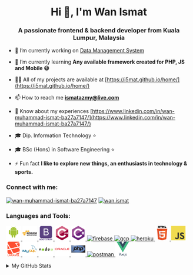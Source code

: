 <h1 align="center">Hi 👋, I'm Wan Ismat</h1>
<h3 align="center">A passionate frontend & backend developer from Kuala Lumpur, Malaysia</h3>

- 🔭 I’m currently working on [Data Management System](https://github.com/i5mat/data-management-vue)

- 🌱 I’m currently learning **Any available framework created for PHP, JS and Mobile 😃**

- 👨‍💻 All of my projects are available at [https://i5mat.github.io/home/](https://i5mat.github.io/home/)

- 📫 How to reach me **ismatazmy@live.com**

- 📄 Know about my experiences [https://www.linkedin.com/in/wan-muhammad-ismat-ba27a7147/](https://www.linkedin.com/in/wan-muhammad-ismat-ba27a7147/)

- 🎓 Dip. Information Technology ⭐

- 🎓 BSc (Hons) in Software Engineering ⭐

- ⚡ Fun fact **I like to explore new things, an enthusiasts in technology & sports.**

<h3 align="left">Connect with me:</h3>
<p align="left">
<a href="https://linkedin.com/in/wan-muhammad-ismat-ba27a7147" target="blank"><img align="center" src="https://raw.githubusercontent.com/rahuldkjain/github-profile-readme-generator/master/src/images/icons/Social/linked-in-alt.svg" alt="wan-muhammad-ismat-ba27a7147" height="30" width="40" /></a>
<a href="https://fb.com/wan.ismat" target="blank"><img align="center" src="https://raw.githubusercontent.com/rahuldkjain/github-profile-readme-generator/master/src/images/icons/Social/facebook.svg" alt="wan.ismat" height="30" width="40" /></a>
</p>

<h3 align="left">Languages and Tools:</h3>
<p align="left"> <a href="https://developer.android.com" target="_blank"> <img src="https://raw.githubusercontent.com/devicons/devicon/master/icons/android/android-original-wordmark.svg" alt="android" width="40" height="40"/> </a> <a href="https://aws.amazon.com" target="_blank"> <img src="https://raw.githubusercontent.com/devicons/devicon/master/icons/amazonwebservices/amazonwebservices-original-wordmark.svg" alt="aws" width="40" height="40"/> </a> <a href="https://getbootstrap.com" target="_blank"> <img src="https://raw.githubusercontent.com/devicons/devicon/master/icons/bootstrap/bootstrap-plain-wordmark.svg" alt="bootstrap" width="40" height="40"/> </a> <a href="https://www.w3schools.com/cpp/" target="_blank"> <img src="https://raw.githubusercontent.com/devicons/devicon/master/icons/cplusplus/cplusplus-original.svg" alt="cplusplus" width="40" height="40"/> </a> <a href="https://www.w3schools.com/cs/" target="_blank"> <img src="https://raw.githubusercontent.com/devicons/devicon/master/icons/csharp/csharp-original.svg" alt="csharp" width="40" height="40"/> </a> <a href="https://firebase.google.com/" target="_blank"> <img src="https://www.vectorlogo.zone/logos/firebase/firebase-icon.svg" alt="firebase" width="40" height="40"/> </a> <a href="https://cloud.google.com" target="_blank"> <img src="https://www.vectorlogo.zone/logos/google_cloud/google_cloud-icon.svg" alt="gcp" width="40" height="40"/> </a> <a href="https://heroku.com" target="_blank"> <img src="https://www.vectorlogo.zone/logos/heroku/heroku-icon.svg" alt="heroku" width="40" height="40"/> </a> <a href="https://www.w3.org/html/" target="_blank"> <img src="https://raw.githubusercontent.com/devicons/devicon/master/icons/html5/html5-original-wordmark.svg" alt="html5" width="40" height="40"/> </a> <a href="https://developer.mozilla.org/en-US/docs/Web/JavaScript" target="_blank"> <img src="https://raw.githubusercontent.com/devicons/devicon/master/icons/javascript/javascript-original.svg" alt="javascript" width="40" height="40"/> </a> <a href="https://laravel.com/" target="_blank"> <img src="https://raw.githubusercontent.com/devicons/devicon/master/icons/laravel/laravel-plain-wordmark.svg" alt="laravel" width="40" height="40"/> </a> <a href="https://www.mysql.com/" target="_blank"> <img src="https://raw.githubusercontent.com/devicons/devicon/master/icons/mysql/mysql-original-wordmark.svg" alt="mysql" width="40" height="40"/> </a> <a href="https://nodejs.org" target="_blank"> <img src="https://raw.githubusercontent.com/devicons/devicon/master/icons/nodejs/nodejs-original-wordmark.svg" alt="nodejs" width="40" height="40"/> </a> <a href="https://www.oracle.com/" target="_blank"> <img src="https://raw.githubusercontent.com/devicons/devicon/master/icons/oracle/oracle-original.svg" alt="oracle" width="40" height="40"/> </a> <a href="https://www.php.net" target="_blank"> <img src="https://raw.githubusercontent.com/devicons/devicon/master/icons/php/php-original.svg" alt="php" width="40" height="40"/> </a> <a href="https://postman.com" target="_blank"> <img src="https://www.vectorlogo.zone/logos/getpostman/getpostman-icon.svg" alt="postman" width="40" height="40"/> </a> <a href="https://vuejs.org/" target="_blank"> <img src="https://raw.githubusercontent.com/devicons/devicon/master/icons/vuejs/vuejs-original-wordmark.svg" alt="vuejs" width="40" height="40"/> </a> </p>

<details>

<summary>My GitHub Stats</summary>
  
<p><img align="center" src="https://github-readme-stats.vercel.app/api/top-langs?username=i5mat&show_icons=true&locale=en&layout=compact" alt="i5mat" /></p>

<p>&nbsp;<img align="center" src="https://github-readme-stats.vercel.app/api?username=i5mat&show_icons=true&theme=dark&locale=en" alt="i5mat" /></p>

<p><img align="center" src="https://github-readme-streak-stats.herokuapp.com/?user=i5mat&" alt="i5mat" /></p>
  
</details>
